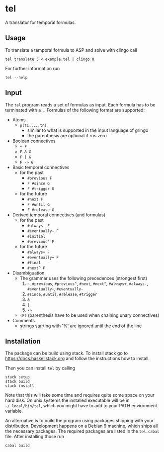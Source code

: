 # tel

A translator for temporal formulas.

## Usage

To translate a temporal formula to ASP and solve with clingo call

    tel translate 3 < example.tel | clingo 0

For further information run

    tel --help

## Input

The `tel` program reads a set of formulas as input. Each formula has to be
terminated with a `.`. Formulas of the following format are supported:

- Atoms
  - `p(t1,...,tn)`
    - similar to what is supported in the input language of gringo
    - the parenthesis are optional if `n` is zero
- Boolean connectives
  - `~ F`
  - `F & G`
  - `F | G`
  - `F -> G`
- Basic temporal connectives
  - for the past
    - `#previous F`
    - `F #since G`
    - `F #trigger G`
  - for the future
    - `#next F`
    - `F #until G`
    - `F #release G`
- Derived temporal connectives (and formulas)
  - for the past
    - `#always- F`
    - `#eventually- F`
    - `#initial`
    - `#previous^ F`
  - for the future
    - `#always+ F`
    - `#eventually+ F`
    - `#final`
    - `#next^ F`
- Disambiguation
  - The grammar uses the following precedences (strongest first)
    1. `~`, `#previous`, `#previous^`, `#next`, `#next^`, `#always+`,
       `#always-`, `#eventually+`, `#eventually-`
    2. `#since`, `#until`, `#release`, `#trigger`
    3. `&`
    4. `|`
    5. `->`
  - `(F)` (parenthesis have to be used when chaining unary connectives)
- Comments
  - strings starting with '%' are ignored until the end of the line

## Installation

The package can be build using stack. To install stack go to
<https://docs.haskellstack.org> and follow the instructions how to install.

Then you can install `tel` by calling

    stack setup
    stack build
    stack install

Note that this will take some time and requires quite some space on your hard
disk. On unix systems the installed executable will be in `~/.local/bin/tel`,
which you might have to add to your PATH environment variable.

An alternative is to build the program using packages shipping with your
distribution. Development happens on a Debian 9 machine, which ships all the
necessary packages. The required packages are listed in the `tel.cabal` file.
After installing those run

    cabal build

